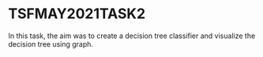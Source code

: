 # TSFMAY2021TASK2
In this task, the aim was to create a decision tree classifier and visualize the decision tree using graph.
